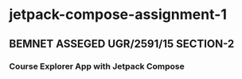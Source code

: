 # jetpack-compose-assignment-1
## BEMNET ASSEGED     UGR/2591/15         SECTION-2
### Course Explorer App with Jetpack Compose
